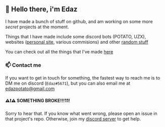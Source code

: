 ## 👋 Hello there, i'm Edaz

I have made a bunch of stuff on github, and am working on some more *secret* projects at the moment.

Things that I have made include some discord bots (POTATO, UZX), websites ([personal site](https://edazpotato.github.io/ "click to view my personal website"), various commisions) and other [random stuff](https://edazpotato.github.io/junk/ "click to view some random stuff i've made")

You can check out all the things that I've made [here](https://edazpotato.github.io/portfolio/ "Click to view my project portfolio")

### 📫 Contact me

If you want to get in touch for something, the fastest way to reach me is to DM me on discord (`Edaz#5671`), but you can also email me at [edazpotato@gmail.com](mailto:edazpotato@gmail.com "click to email me")

#### ⚠️❗⚠️ SOMETHING BROKE!!!11!

Sorry to hear that. If you know what went wrong, please open an issue in that project's repo. Otherwise, join my [discord server](https://discord.gg/XJvC9ks "click to join my discord server") to get help.
<!--
**edazpotato/edazpotato** is a ✨ _special_ ✨ repository because its `README.md` (this file) appears on your GitHub profile.

Here are some ideas to get you started:

- 🔭 I’m currently working on ...
- 🌱 I’m currently learning ...
- 👯 I’m looking to collaborate on ...
- 🤔 I’m looking for help with ...
- 💬 Ask me about ...
- 📫 How to reach me: ...
- 😄 Pronouns: ...
- ⚡ Fun fact: ...
-->
